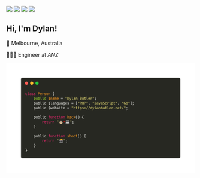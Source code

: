 [![](https://img.shields.io/badge/LinkedIn-dylan--butler-007bb5)](https://www.linkedin.com/in/dylan-butler/)
[![](https://img.shields.io/badge/Instagram-dylan.jpg-c32aa3)](https://www.instagram.com/dylan.jpg)
[![](https://img.shields.io/badge/HackerRank-dbut2-1ba94c)](https://www.hackerrank.com/dbut2)
[![](https://img.shields.io/badge/CodinGame-dbut2-f2bb13)](https://www.codingame.com/profile/3fe5f4fd2c6ac3e6040c2f156b16149b8394683)

## Hi, I'm Dylan!

📍 Melbourne, Australia

👨🏻‍💻 Engineer at *ANZ*

![](images/dylan.png)

<!--```php
class Person {
	public $name = "Dylan Butler";
	public $languages = ["PHP", "JavaScript", "GO"];
	public $website = "https://dylanbutler.net/";
	
	public function hack() {
		return "👨🏻‍💻";
	}
	
	public function shoot() {
		return "📸";
	}
}
```-->

<!--
**dbut2/dbut2** is a ✨ _special_ ✨ repository because its `README.md` (this file) appears on your GitHub profile.

Here are some ideas to get you started:

- 🔭 I’m currently working on ...
- 🌱 I’m currently learning ...
- 👯 I’m looking to collaborate on ...
- 🤔 I’m looking for help with ...
- 💬 Ask me about ...
- 📫 How to reach me: ...
- 😄 Pronouns: ...
- ⚡ Fun fact: ...
-->
